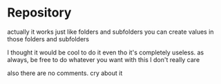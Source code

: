 # Repository
actually it works just like folders and subfolders
you can create values in those folders and subfolders

I thought it would be cool to do it even tho it's completely useless.
as always, be free to do whatever you want with this I don't really care

also there are no comments. cry about it
